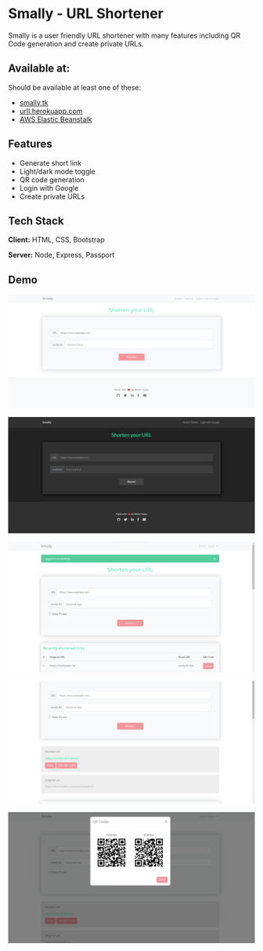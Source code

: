 # Smally - URL Shortener

Smally is a user friendly URL shortener with many features including QR Code generation and create private URLs.

## Available at:

Should be available at least one of these:
- [smally.tk](https://smally.tk)
- [urll.herokuapp.com](https://urll.herokuapp.com)
- [AWS Elastic Beanstalk](http://shorty-env.eba-3nfbpmgw.ap-south-1.elasticbeanstalk.com)

## Features

-   Generate short link
-   Light/dark mode toggle
-   QR code generation
-   Login with Google
-   Create private URLs

## Tech Stack

**Client:** HTML, CSS, Bootstrap

**Server:** Node, Express, Passport

## Demo

![Smally with light theme](./public/images/smally/light.png 'Smally with light theme')

![Smally with dark theme](./public/images/smally/dark.png 'Smally with dark theme')

![Login with Google](./public/images/smally/login.png 'Login with Google')

![Create short URLs](./public/images/smally/short.png 'Create Short URL')

![QR code generation](./public/images/smally/qr.png 'QR code generation')
